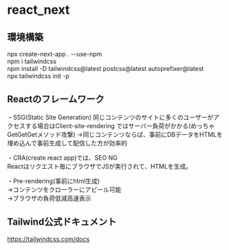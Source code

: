 # react_next

## 環境構築
npx create-next-app . --use-npm  
npm i tailwindcss  
npm install -D tailwindcss@latest postcss@latest autoprefixer@latest  
npx tailwindcss init -p 

## Reactのフレームワーク
・SSG(Static Site  Generation)
同じコンテンツのサイトに多くのユーザーがアクセスする場合はClient-site-rendering
ではサーバー負荷がかかる(めっちゃGetGetGetメソッド攻撃)
→同じコンテンツならば、事前にDBデータをHTMLを埋め込んで事前生成して配信した方が効率的

・CRA(create react app)では、SEO NG  
Reactはリクエスト毎にブラウザでJSが実行されて、HTMLを生成。　　

・Pre-rendering(事前にhtml生成)  
→コンテンツをクローラーにアピール可能  
→ブラウザの負荷低減高速表示　　

## Tailwind公式ドキュメント
https://tailwindcss.com/docs



